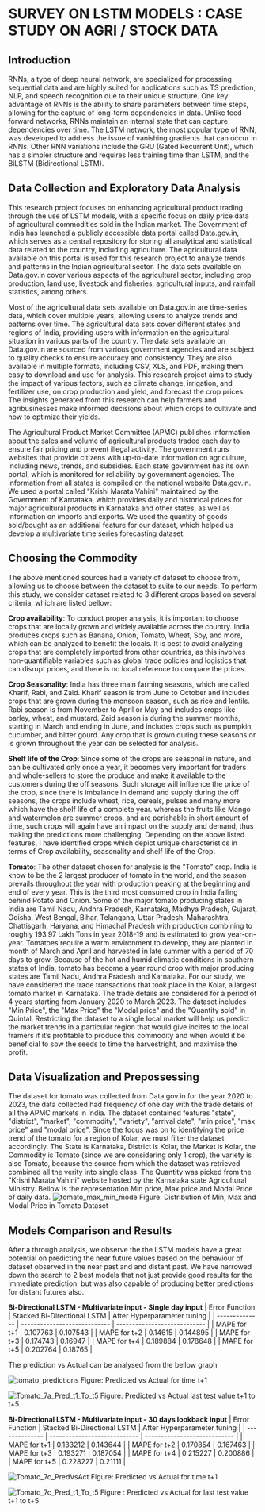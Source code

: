 # SURVEY ON LSTM MODELS : CASE STUDY ON AGRI / STOCK DATA

## Introduction

  RNNs, a type of deep neural network, are specialized for processing sequential data and are highly suited for applications such as TS prediction, NLP, and speech recognition due to their unique structure. One key advantage of RNNs is the ability to share parameters between time steps, allowing for the capture of long-term dependencies in data. Unlike feed-forward networks, RNNs maintain an internal state that can capture dependencies over time. The LSTM network, the most popular type of RNN, was developed to address the issue of vanishing gradients that can occur in RNNs. Other RNN variations include the GRU (Gated Recurrent Unit), which has a simpler structure and requires less training time than LSTM, and the BiLSTM (Bidirectional LSTM).
  
## Data Collection and Exploratory Data Analysis
  This research project focuses on enhancing agricultural product trading through the use of LSTM models, with a specific focus on daily price data of agricultural commodities sold in the Indian market. The Government of India has launched a publicly accessible data portal called Data.gov.in, which serves as a central repository for storing all analytical and statistical data related to the country, including agriculture. The agricultural data available on this portal is used for this research project to analyze trends and patterns in the Indian agricultural sector. The data sets available on Data.gov.in cover various aspects of the agricultural sector, including crop production, land use, livestock and fisheries, agricultural inputs, and rainfall statistics, among others. 
  
  Most of the agricultural data sets available on Data.gov.in are time-series data, which cover multiple years, allowing users to analyze trends and patterns over time. The agricultural data sets cover different states and regions of India, providing users with information on the agricultural situation in various parts of the country. The data sets available on Data.gov.in are sourced from various government agencies and are subject to quality checks to ensure accuracy and consistency. They are also available in multiple formats, including CSV, XLS, and PDF, making them easy to download and use for analysis. This research project aims to study the impact of various factors, such as climate change, irrigation, and fertilizer use, on crop production and yield, and forecast the crop prices. The insights generated from this research can help farmers and agribusinesses make informed decisions about which crops to cultivate and how to optimize their yields.

  The Agricultural Product Market Committee (APMC) publishes information about the sales and volume of agricultural products traded each day to ensure fair pricing and prevent illegal activity. The government runs websites that provide citizens with up-to-date information on agriculture, including news, trends, and subsidies. Each state government has its own portal, which is monitored for reliability by government agencies. The information from all states is compiled on the national website Data.gov.in. We used a portal called "Krishi Marata Vahini" maintained by the Government of Karnataka, which provides daily and historical prices for major agricultural products in Karnataka and other states, as well as information on imports and exports. We used the quantity of goods sold/bought as an additional feature for our dataset, which helped us develop a multivariate time series forecasting dataset.

## Choosing the Commodity
  The above mentioned sources had a variety of dataset to choose from, allowing us to choose between the dataset to suite to our needs. To perform this study, we consider dataset related to 3 different crops based on several criteria, which are listed bellow:
  
  **Crop availability**: To conduct proper analysis, it is important to choose crops that are locally grown and widely available across the country. India produces crops such as Banana, Onion, Tomato, Wheat, Soy, and more, which can be analyzed to benefit the locals. It is best to avoid analyzing crops that are completely imported from other countries, as this involves non-quantifiable variables such as global trade policies and logistics that can disrupt prices, and there is no local reference to compare the prices.
  
  **Crop Seasonality**: India has three main farming seasons, which are called Kharif, Rabi, and Zaid. Kharif season is from June to October and includes crops that are grown during the monsoon season, such as rice and lentils. Rabi season is from November to April or May and includes crops like barley, wheat, and mustard. Zaid season is during the summer months, starting in March and ending in June, and includes crops such as pumpkin, cucumber, and bitter gourd. Any crop that is grown during these seasons or is grown throughout the year can be selected for analysis. 
  
  **Shelf life of the Crop**: Since some of the crops are seasonal in nature, and can be cultivated only once a year, it becomes very important for traders and whole-sellers to store the produce and make it available to the customers during the off seasons. Such storage will influence the price of the crop, since there is imbalance in demand and supply during the off seasons, the crops include wheat, rice, cereals, pulses and many more which have the shelf life of a complete year. whereas the fruits like Mango and watermelon are summer crops, and are perishable in short amount of time, such crops will again have an impact on the supply and demand, thus making the predictions more challenging. Depending on the above listed features, I have identified crops which depict unique characteristics in terms of Crop availability, seasonality and shelf life of the Crop.
  
**Tomato**: The other dataset chosen for analysis is the "Tomato" crop. India is know to be the 2 largest producer of tomato in the world, and the season prevails throughout the year with production peaking at the beginning and end of every year. This is the third most consumed crop in India falling behind Potato and Onion. Some of the major tomato producing states in India are Tamil Nadu, Andhra Pradesh, Karnataka, Madhya Pradesh, Gujarat, Odisha, West Bengal, Bihar, Telangana, Uttar Pradesh, Maharashtra, Chattisgarh, Haryana, and Himachal Pradesh with production combining to roughly 193.97 Lakh Tons in year 2018-19 and is estimated to grow year-on-year. Tomatoes require a warm environment to develop, they are planted in month of March and April and harvested in late summer with a period of 70 days to grow. Because of the hot and humid climatic conditions in southern states of India, tomato has become a year round crop with major producing states are Tamil Nadu, Andhra Pradesh and Karnataka. For our study, we have considered the trade transactions that took place in the Kolar, a largest tomato market in Karnataka. The trade details are considered for a period of 4 years starting from January 2020 to March 2023. The dataset includes "Min Price", the "Max Price" the "Modal price" and the "Quantity sold" in Quintal. Restricting the dataset to a single local market will help us predict the market trends in a particular region that would give incites to the local framers if it’s profitable to produce this commodity and when would it be beneficial to sow the seeds to time the harvestright, and maximise the profit.

## Data Visualization and Prepossessing
The dataset for tomato was collected from Data.gov.in for the year 2020 to 2023, the data collected had frequency of one day with the trade details of all the APMC markets in India. The dataset contained features "state", "district", "market", "commodity", "variety", "arrival date", "min price", "max price" and "modal price". Since the focus was on to identifying the price trend of the tomato for a region of Kolar, we must filter the dataset accordingly. The State is Karnataka, District is Kolar, the Market is Kolar, the Commodity is Tomato (since we are considering only 1 crop), the variety is also Tomato, because the source from which the dataset was retrieved combined all the verity into single class. The Quantity was picked from the "Krishi Marata Vahini" website hosted by the Karnataka state Agricultural Ministry. Bellow is the representation Min price, Max price and Modal Price of daily data.
![tomato_max_min_mode](https://github.com/Kaushik-yh/tomato_price_prediction/assets/138836652/39dc7d34-3133-44e2-940c-0144abcd4c35)
Figure: Distribution of Min, Max and Modal Price in Tomato Dataset

## Models Comparison and Results
  After a through analysis, we observe the the LSTM models have a great potential on predicting the near future values based on the behaviour of dataset observed in the near past and and distant past. We have narrowed down the search to 2 best models that not just provide good results for the immediate prediction, but was also capable of producing better predictions for distant futures also.

**Bi-Directional LSTM - Multivariate input - Single day input**
| Error Function | Stacked Bi-Directional LSTM  | After Hyperparameter tuning  |
| -------------- | ---------------------------- | ---------------------------- |
|  MAPE for t+1  |         0.107763             |            0.107543          |
|  MAPE for t+2  |         0.14615              |            0.144895          |
|  MAPE for t+3  |         0.174743             |            0.16947           |
|  MAPE for t+4  |         0.189884             |            0.178648          |
|  MAPE for t+5  |         0.202764             |            0.18765           |

The prediction vs Actual can be analysed from the bellow graph

![tomato_predictions](https://github.com/Kaushik-yh/tomato_price_prediction/assets/138836652/547dbf97-c687-440a-b963-c3f905b89a5b)
Figure: Predicted vs Actual for time t+1

![Tomato_7a_Pred_t1_To_t5](https://github.com/Kaushik-yh/tomato_price_prediction/assets/138836652/89227d81-df5e-4efd-8616-056056d9de31)
Figure: Predicted vs Actual last test value t+1 to t+5

**Bi-Directional LSTM - Multivariate input - 30 days lookback input**
| Error Function | Stacked Bi-Directional LSTM  | After Hyperparameter tuning  |
| -------------- | ---------------------------- | ---------------------------- |
|  MAPE for t+1  |         0.133212             |            0.143644          |
|  MAPE for t+2  |         0.170854             |            0.167463          |
|  MAPE for t+3  |         0.193271             |            0.187054          |
|  MAPE for t+4  |         0.215227             |            0.200886          |
|  MAPE for t+5  |         0.228227             |            0.21111           |

![Tomato_7c_PredVsAct](https://github.com/Kaushik-yh/tomato_price_prediction/assets/138836652/8b43f6c9-bc37-47a7-8581-2763e7b94618)
Figure: Predicted vs Actual for time t+1

![Tomato_7c_Pred_t1_To_t5](https://github.com/Kaushik-yh/tomato_price_prediction/assets/138836652/1e858b50-e235-4102-95d4-c2ced38a4740)
Figure : Predicted vs Actual for last test value t+1 to t+5
